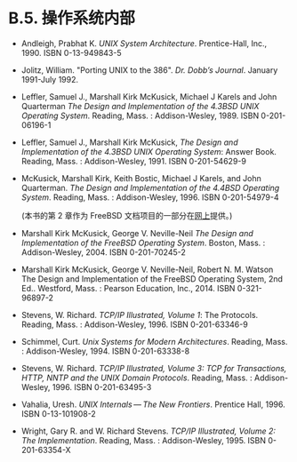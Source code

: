 # B.5. 操作系统内部

- Andleigh, Prabhat K. *UNIX System Architecture*. Prentice-Hall, Inc., 1990. ISBN 0-13-949843-5

- Jolitz, William. "Porting UNIX to the 386". *Dr. Dobb’s Journal*. January 1991-July 1992.

- Leffler, Samuel J., Marshall Kirk McKusick, Michael J Karels and John Quarterman *The Design and Implementation of the 4.3BSD UNIX Operating System*. Reading, Mass. : Addison-Wesley, 1989. ISBN 0-201-06196-1

- Leffler, Samuel J., Marshall Kirk McKusick, *The Design and Implementation of the 4.3BSD UNIX Operating System*: Answer Book. Reading, Mass. : Addison-Wesley, 1991. ISBN 0-201-54629-9

- McKusick, Marshall Kirk, Keith Bostic, Michael J Karels, and John Quarterman. *The Design and Implementation of the 4.4BSD Operating System*. Reading, Mass. : Addison-Wesley, 1996. ISBN 0-201-54979-4

  (本书的第 2 章作为 FreeBSD 文档项目的一部分在[网上](https://docs.freebsd.org/en/books/design-44bsd/)提供。)

- Marshall Kirk McKusick, George V. Neville-Neil *The Design and Implementation of the FreeBSD Operating System*. Boston, Mass. : Addison-Wesley, 2004. ISBN 0-201-70245-2

- Marshall Kirk McKusick, George V. Neville-Neil, Robert N. M. Watson The Design and Implementation of the FreeBSD Operating System, 2nd Ed.. Westford, Mass. : Pearson Education, Inc., 2014. ISBN 0-321-96897-2

- Stevens, W. Richard. *TCP/IP Illustrated, Volume 1*: The Protocols. Reading, Mass. : Addison-Wesley, 1996. ISBN 0-201-63346-9

- Schimmel, Curt. *Unix Systems for Modern Architectures*. Reading, Mass. : Addison-Wesley, 1994. ISBN 0-201-63338-8

- Stevens, W. Richard. *TCP/IP Illustrated, Volume 3: TCP for Transactions, HTTP, NNTP and the UNIX Domain Protocols*. Reading, Mass. : Addison-Wesley, 1996. ISBN 0-201-63495-3

- Vahalia, Uresh. *UNIX Internals — The New Frontiers*. Prentice Hall, 1996. ISBN 0-13-101908-2

- Wright, Gary R. and W. Richard Stevens. *TCP/IP Illustrated, Volume 2: The Implementation*. Reading, Mass. : Addison-Wesley, 1995. ISBN 0-201-63354-X
